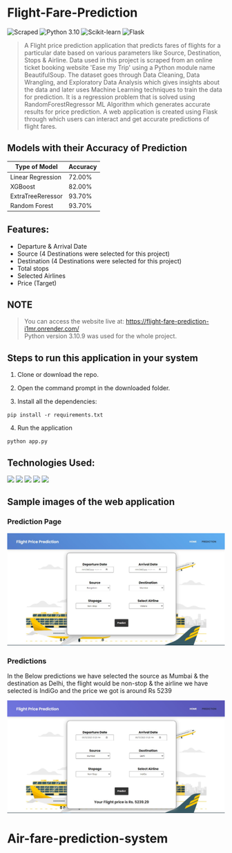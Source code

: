 # Flight-Fare-Prediction
![Scraped](https://img.shields.io/badge/Dataset-Web_sraping-blue.svg) ![Python 3.10](https://img.shields.io/badge/Python-3.10-brightgreen.svg) ![Scikit-learn](https://img.shields.io/badge/Library-Scikit_Learn-orange.svg) ![Flask](https://img.shields.io/badge/Framework-Flask-black.svg)

> A Flight price prediction application that predicts fares of flights for a particular date based on various parameters like Source, Destination, Stops & Airline. Data used in this project is scraped from an online ticket booking website 'Ease my Trip' using a Python module name BeautifulSoup. The dataset goes through Data Cleaning, Data Wrangling, and Exploratory Data Analysis which gives insights about the data and later uses Machine Learning techniques to train the data for prediction.
It is a regression problem that is solved using RandomForestRegressor ML Algorithm which generates accurate results for price prediction. A web application is created using Flask through which users can interact and get accurate predictions of flight fares.

## Models with their Accuracy of Prediction

| Type of Model            | Accuracy |
| ------------------------ | -------- |
| Linear Regression        | 72.00%   |
| XGBoost                  | 82.00%   |
| ExtraTreeReressor        | 93.70%   |
| Random Forest            | 93.70%   |

## Features:

- Departure & Arrival Date
- Source (4 Destinations were selected for this project)
- Destination (4 Destinations were selected for this project)
- Total stops
- Selected Airlines
- Price (Target)

## NOTE

> You can access the website live at: https://flight-fare-prediction-i1mr.onrender.com/ <br>
Python version 3.10.9 was used for the whole project.<br>

## Steps to run this application in your system

1. Clone or download the repo.
 
2. Open the command prompt in the downloaded folder.

3. Install all the dependencies:

```
pip install -r requirements.txt
```

4. Run the application

```
python app.py
```

## Technologies Used:

<img src="https://img.shields.io/badge/-Python-blue?style=for-the-badge"> <img src="https://img.shields.io/badge/-Jupyter Notebook-orange?style=for-the-badge"> <img src="https://img.shields.io/badge/-Pandas-purple?style=for-the-badge"> <img src="https://img.shields.io/badge/-Scikit_Learn-darkgreen?style=for-the-badge"> <img src="https://img.shields.io/badge/-Flask-black?style=for-the-badge"> 

## Sample images of the web application

### Prediction Page
<img src="img/predict page.jpg" alt="My cool logo"/>
<br>

### Predictions
In the Below predictions we have selected the source as Mumbai & the destination as Delhi, the flight would be non-stop & the airline we have selected is IndiGo and the price we got is around Rs 5239 
<br>

<img src="img/prediction.jpg" alt="My cool logo"/>
<br>

# Air-fare-prediction-system
